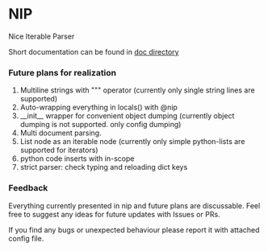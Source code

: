 # NIP
Nice Iterable Parser

Short documentation can be found in [doc directory](https://github.com/spairet/nip/tree/pypi/doc)


### Future plans for realization
1. Multiline strings with """ operator (currently only single string lines are supported)
2. Auto-wrapping everything in locals() with @nip
5. \_\_init\_\_ wrapper for convenient object dumping (currently object dumping is not supported. only config dumping)
6. Multi document parsing.
8. List node as an iterable node (currently only simple python-lists are supported for iterators)
9. python code inserts with in-scope
10. strict parser: check typing and reloading dict keys


### Feedback
Everything currently presented in nip and future plans are discussable. Feel free to suggest any ideas for future updates with Issues or PRs.

If you find any bugs or unexpected behaviour please report it with attached config file.
